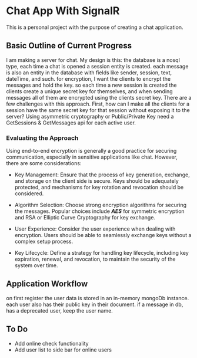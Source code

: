﻿# Chat App With SignalR
This is a personal project with the purpose of creating a chat application. 

## Basic Outline of Current Progress
I am making a server for chat. My design is this:
the database is a nosql type, each time a chat is opened a session entity is created. 
each message is also an entity in the database with fields like sender, session, text, dateTime, and such. for encryption, I want the clients to encrypt the messages and hold the key. so each time a new session is created the clients create a unique secret key for themselves, and when sending messages all of them are encrypted using the clients secret key. 
There are a few challenges with this approach. 
First, how can I make all the clients for a session have the same secret key for that session without exposing it to the server? Using asymmetric cryptography or Public/Private Key
need a GetSessions & GetMessages api for each active user. 

### Evaluating the Approach

Using end-to-end encryption is generally a good practice for securing communication, especially in sensitive applications like chat. However, there are some considerations:
* Key Management: Ensure that the process of key generation, exchange, and storage on the client side is secure. Keys should be adequately protected, and mechanisms for key rotation and revocation should be considered.

* Algorithm Selection: Choose strong encryption algorithms for securing the messages. Popular choices include ***AES*** for symmetric encryption and RSA or Elliptic Curve Cryptography for key exchange.

* User Experience: Consider the user experience when dealing with encryption. Users should be able to seamlessly exchange keys without a complex setup process.

* Key Lifecycle: Define a strategy for handling key lifecycle, including key expiration, renewal, and revocation, to maintain the security of the system over time.

## Application Workflow
on first register the user data is stored in an in-memory mongoDb instance. each user also has their public key in their document. 
if a message in db, has a deprecated user, keep the user name.

## To Do
* Add online check functionality
* Add user list to side bar for online users

